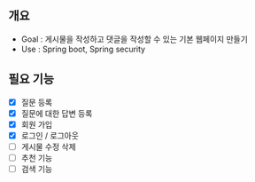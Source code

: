 ## 개요

- Goal : 게시물을 작성하고 댓글을 작성할 수 있는 기본 웹페이지 만들기
- Use : Spring boot, Spring security

## 필요 기능
- [x] 질문 등록
- [x] 질문에 대한 답변 등록
- [x] 회원 가입
- [x] 로그인 / 로그아웃
- [ ] 게시물 수정 삭제
- [ ] 추천 기능
- [ ] 검색 기능
